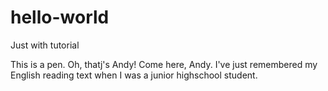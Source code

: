 # hello-world
Just with tutorial

This is a pen.
Oh, thatj's Andy!
Come here, Andy.
I've just remembered my English reading text when I was a junior highschool student.
